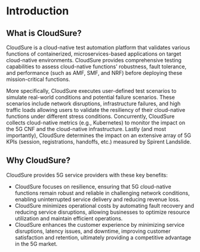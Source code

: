 # Introduction

## What is CloudSure?

CloudSure is a cloud-native test automation platform that validates various functions of containerized, microservices-based applications on target cloud-native environments. CloudSure provides comprehensive testing capabilities to assess cloud-native functions' robustness, fault tolerance, and performance (such as AMF, SMF, and NRF) before deploying these mission-critical functions.

More specifically, CloudSure executes user-defined test scenarios to simulate real-world conditions and potential failure scenarios. These scenarios include network disruptions, infrastructure failures, and high traffic loads allowing users to validate the resiliency of their cloud-native functions under different stress conditions. Concurrently, CloudSure collects cloud-native metrics (e.g., Kubernetes) to monitor the impact on the 5G CNF and the cloud-native infrastructure. Lastly (and most importantly), CloudSure determines the impact on an extensive array of 5G KPIs (session, registrations, handoffs, etc.) measured by Spirent Landslide.

## Why CloudSure?

CloudSure provides 5G service providers with these key benefits:

- CloudSure focuses on resilience, ensuring that 5G cloud-native functions remain robust and reliable in challenging network conditions, enabling uninterrupted service delivery and reducing revenue loss.
- CloudSure minimizes operational costs by automating fault recovery and reducing service disruptions, allowing businesses to optimize resource utilization and maintain efficient operations.
- CloudSure enhances the customer experience by minimizing service disruptions, latency issues, and downtime, improving customer satisfaction and retention, ultimately providing a competitive advantage in the 5G market.
